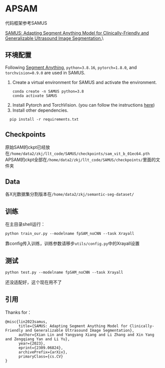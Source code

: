 # APSAM
代码框架参考SAMUS

[SAMUS: Adapting Segment Anything Model for Clinically-Friendly and Generalizable Ultrasound Image Segmentation.](https://arxiv.org/pdf/2309.06824.pdf)\

## 环境配置
Following [Segment Anything](https://github.com/facebookresearch/segment-anything), `python=3.8.16`, `pytorch=1.8.0`, and `torchvision=0.9.0` are used in SAMUS.

1. Create a virtual environment for SAMUS and activate the environment.
    ```
    conda create -n SAMUS python=3.8
    conda activate SAMUS
    ```
2. Install Pytorch and TorchVision.
   (you can follow the instructions [here](https://pytorch.org/get-started/locally/))
3. Install other dependencies.
  ```
    pip install -r requirements.txt
  ```
## Checkpoints
原始SAM的ckpt已经放在`/home/data2/zkj/llt_code/SAMUS/checkpoints/sam_vit_b_01ec64.pth`
APSAM的ckpt全部在`/home/data2/zkj/llt_code/SAMUS/checkpoints/`里面的文件夹

## Data
各X光数据集分割版本在`/home/data2/zkj/semantic-seg-dataset/`

## 训练
在主目录shell运行：
```
python train_our.py --modelname fpSAM_noCNN --task Xrayall
```
靠config传入训练，训练参数请移步`utils/config.py`中的Xrayall设置

## 测试

```
python test.py --modelname fpSAM_noCNN --task Xrayall
```
还没适配好，这个现在用不了

## 引用
Thanks for：
```
@misc{lin2023samus,
      title={SAMUS: Adapting Segment Anything Model for Clinically-Friendly and Generalizable Ultrasound Image Segmentation}, 
      author={Xian Lin and Yangyang Xiang and Li Zhang and Xin Yang and Zengqiang Yan and Li Yu},
      year={2023},
      eprint={2309.06824},
      archivePrefix={arXiv},
      primaryClass={cs.CV}
}
```

